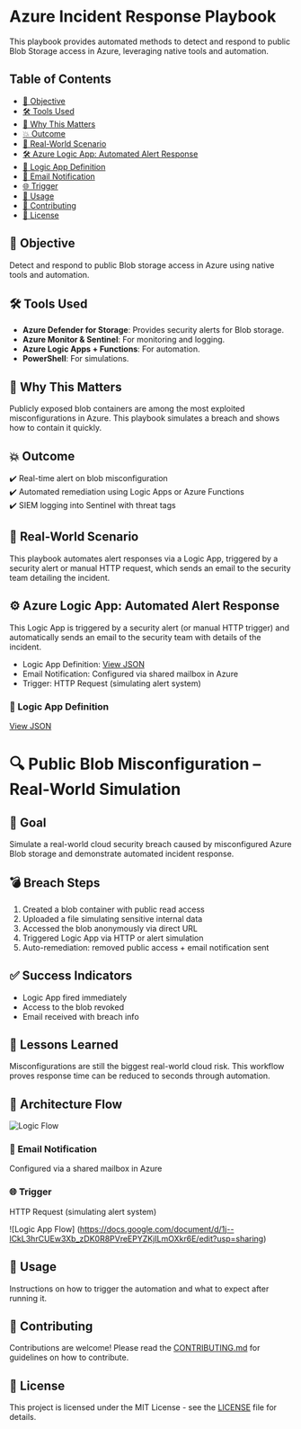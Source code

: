 # Azure Incident Response Playbook

This playbook provides automated methods to detect and respond to public Blob Storage access in Azure, leveraging native tools and automation.

## Table of Contents
- [🎯 Objective](#objective)
- [🛠️ Tools Used](#tools-used)
- [🧠 Why This Matters](#why-this-matters)
- [💥 Outcome](#outcome)
- [🔬 Real-World Scenario](#real-world-scenario)
- [🛠️ Azure Logic App: Automated Alert Response](#azure-logic-app-automated-alert-response)
- [📁 Logic App Definition](#logic-app-definition)
- [📧 Email Notification](#email-notification)
- [🌐 Trigger](#trigger)
- [🎉 Usage](#usage)
- [🤝 Contributing](#contributing)
- [📜 License](#license)

## 🎯 Objective
Detect and respond to public Blob storage access in Azure using native tools and automation.

## 🛠️ Tools Used
- **Azure Defender for Storage**: Provides security alerts for Blob storage.
- **Azure Monitor & Sentinel**: For monitoring and logging.
- **Azure Logic Apps + Functions**: For automation.
- **PowerShell**: For simulations.

## 🧠 Why This Matters
Publicly exposed blob containers are among the most exploited misconfigurations in Azure. This playbook simulates a breach and shows how to contain it quickly.

## 💥 Outcome
✔️ Real-time alert on blob misconfiguration  
✔️ Automated remediation using Logic Apps or Azure Functions  
✔️ SIEM logging into Sentinel with threat tags  

## 🔬 Real-World Scenario
This playbook automates alert responses via a Logic App, triggered by a security alert or manual HTTP request, which sends an email to the security team detailing the incident.

## ⚙️ Azure Logic App: Automated Alert Response

This Logic App is triggered by a security alert (or manual HTTP trigger) and automatically sends an email to the security team with details of the incident.

- Logic App Definition: [View JSON](logic-apps/blob-alert-remediation.json)
- Email Notification: Configured via shared mailbox in Azure
- Trigger: HTTP Request (simulating alert system)
### 📁 Logic App Definition
[View JSON](logic-apps/blob-alert-remediation.json)

# 🔍 Public Blob Misconfiguration – Real-World Simulation

## 🧪 Goal
Simulate a real-world cloud security breach caused by misconfigured Azure Blob storage and demonstrate automated incident response.

## 💣 Breach Steps
1. Created a blob container with public read access
2. Uploaded a file simulating sensitive internal data
3. Accessed the blob anonymously via direct URL
4. Triggered Logic App via HTTP or alert simulation
5. Auto-remediation: removed public access + email notification sent

## ✅ Success Indicators
- Logic App fired immediately
- Access to the blob revoked
- Email received with breach info

## 📌 Lessons Learned
Misconfigurations are still the biggest real-world cloud risk. This workflow proves response time can be reduced to seconds through automation.
## 🧠 Architecture Flow

![Logic Flow](docs/incident-flow.png)

### 📧 Email Notification
Configured via a shared mailbox in Azure  

### 🌐 Trigger
HTTP Request (simulating alert system)

![Logic App Flow] (https://docs.google.com/document/d/1j--lCkL3hrCUEw3Xb_zDK0R8PVreEPYZKjILmOXkr6E/edit?usp=sharing)

## 🎉 Usage
Instructions on how to trigger the automation and what to expect after running it.

## 🤝 Contributing
Contributions are welcome! Please read the [CONTRIBUTING.md](CONTRIBUTING.md) for guidelines on how to contribute.

## 📜 License
This project is licensed under the MIT License - see the [LICENSE](LICENSE) file for details.
